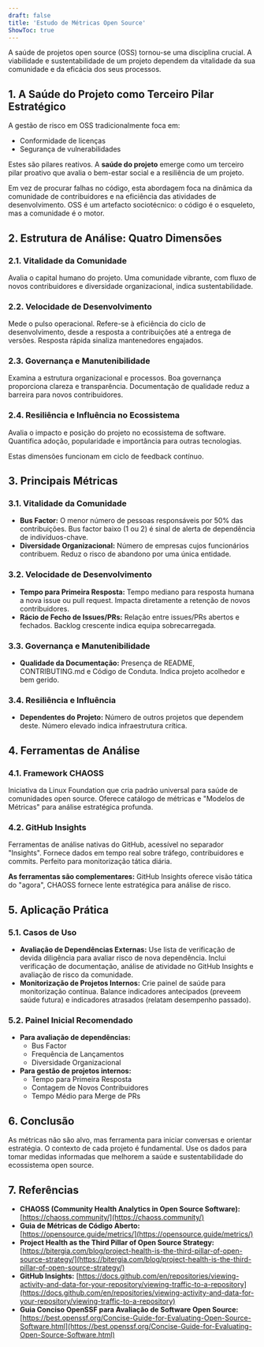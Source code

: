```yaml
---
draft: false
title: 'Estudo de Métricas Open Source'
ShowToc: true
---
```


A saúde de projetos open source (OSS) tornou-se uma disciplina crucial. A viabilidade e sustentabilidade de um projeto dependem da vitalidade da sua comunidade e da eficácia dos seus processos.

## 1. A Saúde do Projeto como Terceiro Pilar Estratégico

A gestão de risco em OSS tradicionalmente foca em:
- Conformidade de licenças
- Segurança de vulnerabilidades

Estes são pilares reativos. A **saúde do projeto** emerge como um terceiro pilar proativo que avalia o bem-estar social e a resiliência de um projeto.

Em vez de procurar falhas no código, esta abordagem foca na dinâmica da comunidade de contribuidores e na eficiência das atividades de desenvolvimento. OSS é um artefacto sociotécnico: o código é o esqueleto, mas a comunidade é o motor.

## 2. Estrutura de Análise: Quatro Dimensões

### 2.1. Vitalidade da Comunidade
Avalia o capital humano do projeto. Uma comunidade vibrante, com fluxo de novos contribuidores e diversidade organizacional, indica sustentabilidade.

### 2.2. Velocidade de Desenvolvimento
Mede o pulso operacional. Refere-se à eficiência do ciclo de desenvolvimento, desde a resposta a contribuições até a entrega de versões. Resposta rápida sinaliza mantenedores engajados.

### 2.3. Governança e Manutenibilidade
Examina a estrutura organizacional e processos. Boa governança proporciona clareza e transparência. Documentação de qualidade reduz a barreira para novos contribuidores.

### 2.4. Resiliência e Influência no Ecossistema
Avalia o impacto e posição do projeto no ecossistema de software. Quantifica adoção, popularidade e importância para outras tecnologias.

Estas dimensões funcionam em ciclo de feedback contínuo.

## 3. Principais Métricas

### 3.1. Vitalidade da Comunidade

* **Bus Factor:** O menor número de pessoas responsáveis por 50% das contribuições. Bus factor baixo (1 ou 2) é sinal de alerta de dependência de indivíduos-chave.
* **Diversidade Organizacional:** Número de empresas cujos funcionários contribuem. Reduz o risco de abandono por uma única entidade.

### 3.2. Velocidade de Desenvolvimento

* **Tempo para Primeira Resposta:** Tempo mediano para resposta humana a nova issue ou pull request. Impacta diretamente a retenção de novos contribuidores.
* **Rácio de Fecho de Issues/PRs:** Relação entre issues/PRs abertos e fechados. Backlog crescente indica equipa sobrecarregada.

### 3.3. Governança e Manutenibilidade

* **Qualidade da Documentação:** Presença de README, CONTRIBUTING.md e Código de Conduta. Indica projeto acolhedor e bem gerido.

### 3.4. Resiliência e Influência

* **Dependentes do Projeto:** Número de outros projetos que dependem deste. Número elevado indica infraestrutura crítica.

## 4. Ferramentas de Análise

### 4.1. Framework CHAOSS
Iniciativa da Linux Foundation que cria padrão universal para saúde de comunidades open source. Oferece catálogo de métricas e "Modelos de Métricas" para análise estratégica profunda.

### 4.2. GitHub Insights
Ferramentas de análise nativas do GitHub, acessível no separador "Insights". Fornece dados em tempo real sobre tráfego, contribuidores e commits. Perfeito para monitorização tática diária.

**As ferramentas são complementares:** GitHub Insights oferece visão tática do "agora", CHAOSS fornece lente estratégica para análise de risco.

## 5. Aplicação Prática

### 5.1. Casos de Uso

* **Avaliação de Dependências Externas:** Use lista de verificação de devida diligência para avaliar risco de nova dependência. Inclui verificação de documentação, análise de atividade no GitHub Insights e avaliação de risco da comunidade.
* **Monitorização de Projetos Internos:** Crie painel de saúde para monitorização contínua. Balance indicadores antecipados (preveem saúde futura) e indicadores atrasados (relatam desempenho passado).

### 5.2. Painel Inicial Recomendado

* **Para avaliação de dependências:**
    * Bus Factor
    * Frequência de Lançamentos
    * Diversidade Organizacional
* **Para gestão de projetos internos:**
    * Tempo para Primeira Resposta
    * Contagem de Novos Contribuidores
    * Tempo Médio para Merge de PRs

## 6. Conclusão

As métricas não são alvo, mas ferramenta para iniciar conversas e orientar estratégia. O contexto de cada projeto é fundamental. Use os dados para tomar medidas informadas que melhorem a saúde e sustentabilidade do ecossistema open source.

## 7. Referências

* **CHAOSS (Community Health Analytics in Open Source Software):** [https://chaoss.community/](https://chaoss.community/)
* **Guia de Métricas de Código Aberto:** [https://opensource.guide/metrics/](https://opensource.guide/metrics/)
* **Project Health as the Third Pillar of Open Source Strategy:** [https://bitergia.com/blog/project-health-is-the-third-pillar-of-open-source-strategy/](https://bitergia.com/blog/project-health-is-the-third-pillar-of-open-source-strategy/)
* **GitHub Insights:** [https://docs.github.com/en/repositories/viewing-activity-and-data-for-your-repository/viewing-traffic-to-a-repository](https://docs.github.com/en/repositories/viewing-activity-and-data-for-your-repository/viewing-traffic-to-a-repository)
* **Guia Conciso OpenSSF para Avaliação de Software Open Source:** [https://best.openssf.org/Concise-Guide-for-Evaluating-Open-Source-Software.html](https://best.openssf.org/Concise-Guide-for-Evaluating-Open-Source-Software.html)